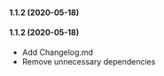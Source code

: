 #### 1.1.2 (2020-05-18)

#### 1.1.2 (2020-05-18)

- Add Changelog.md
- Remove unnecessary dependencies
